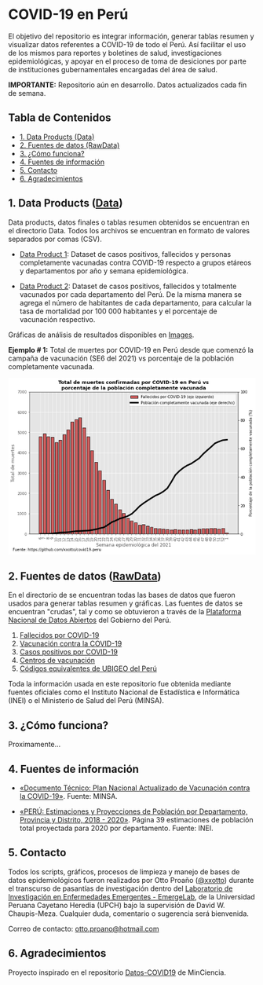 # COVID-19 en Perú
El objetivo del repositorio es integrar información, generar tablas resumen y visualizar datos referentes a COVID-19 de todo el Perú. Así facilitar el uso de los mismos para reportes y boletines de salud, investigaciones epidemiológicas, y apoyar en el proceso de toma de desiciones por parte de instituciones gubernamentales encargadas del área de salud.

**IMPORTANTE:** Repositorio aún en desarrollo. Datos actualizados cada fin de semana.

## Tabla de Contenidos

  - [1. Data Products (Data)](#1-data-products-data)
  - [2. Fuentes de datos (RawData)](#2-fuentes-de-datos-rawdata)
  - [3. ¿Cómo funciona?](#3-cómo-funciona)
  - [4. Fuentes de información](#4-fuentes-de-información)
  - [5. Contacto](#5-contacto)
  - [6. Agradecimientos](#6-agradecimientos)


## 1. Data Products ([Data](https://github.com/xxotto/covid19-peru/tree/main/Data))
Data products, datos finales o tablas resumen obtenidos se encuentran en el directorio Data. Todos los archivos se encuentran en formato de valores separados por comas (CSV).
   
   - [Data Product 1](Data/DP1_covid19-peru_x_semanaEpi.csv): Dataset de casos positivos, fallecidos y personas completamente vacunadas contra COVID-19 respecto a grupos etáreos y departamentos por año y semana epidemiológica.

   - [Data Product 2](Data/DP2_covid19-peru_resumen_x_departamentos.csv):  Dataset de casos positivos, fallecidos y totalmente vacunados por cada departamento del Perú. De la misma manera se agrega el número de habitantes de cada departamento, para calcular la tasa de mortalidad por 100 000 habitantes y el porcentaje de vacunación respectivo.

Gráficas de análisis de resultados disponibles en [Images](https://github.com/xxotto/covid19-peru/tree/main/Images).

**Ejemplo # 1:** Total de muertes por COVID-19 en Perú desde que comenzó la campaña de vacunación (SE6 del 2021) vs porcentaje de la población completamente vacunada.

![Esta es una imagen de ejemplo](https://raw.githubusercontent.com/xxotto/covid19-peru/main/Images/covid19-peru_fallecidos_vs_vacunados_x_semanaEpi.png)

## 2. Fuentes de datos ([RawData](https://github.com/xxotto/covid19-peru/tree/main/RawData))
En el directorio de  se encuentran todas las bases de datos que fueron usados para generar tablas resumen y gráficas. Las fuentes de datos se encuentran "crudas", tal y como se obtuvieron a través de la [Plataforma Nacional de Datos Abiertos](https://www.datosabiertos.gob.pe/) del Gobierno del Perú. 

1. [Fallecidos por COVID-19](https://www.datosabiertos.gob.pe/dataset/fallecidos-por-covid-19-ministerio-de-salud-minsa)
2. [Vacunación contra la COVID-19](https://www.datosabiertos.gob.pe/dataset/vacunacion)
3. [Casos positivos por COVID-19](https://www.datosabiertos.gob.pe/dataset/casos-positivos-por-covid-19-ministerio-de-salud-minsa)
4. [Centros de vacunación](https://www.datosabiertos.gob.pe/dataset/centros-de-vacunacion)
5. [Códigos equivalentes de UBIGEO del Perú](https://www.datosabiertos.gob.pe/dataset/codigos-equivalentes-de-ubigeo-del-peru)

Toda la información usada en este repositorio fue obtenida mediante fuentes oficiales como el Instituto Nacional de Estadística e Informática (INEI) o el Ministerio de Salud del Perú (MINSA).

## 3. ¿Cómo funciona?

Proximamente...

## 4. Fuentes de información

- [«Documento Técnico: Plan Nacional Actualizado de Vacunación contra la COVID-19»](https://cdn.www.gob.pe/uploads/document/file/1805113/Plan%20Nacional%20Actualizado%20contra%20la%20COVID-19.pdf). Fuente: MINSA.

- [«PERÚ: Estimaciones y Proyecciones de Población por Departamento, Provincia y Distrito, 2018 - 2020»](https://www.inei.gob.pe/media/MenuRecursivo/publicaciones_digitales/Est/Lib1715/Libro.pdf). Página 39 estimaciones de población total proyectada para 2020 por departamento. Fuente: INEI.

## 5. Contacto
   
Todos los scripts, gráficos, procesos de limpieza y manejo de bases de datos epidemiológicos fueron realizados por Otto Proaño ([@xxotto](https://github.com/xxotto)) durante el transcurso de pasantías de investigación dentro del [Laboratorio de Investigación en Enfermedades Emergentes - EmergeLab](https://investigacion.cayetano.edu.pe/catalogo/saludintegral/emerge), de la Universidad Peruana Cayetano Heredia (UPCH) bajo la supervisión de David W. Chaupis-Meza. Cualquier duda, comentario o sugerencia será bienvenida. 

Correo de contacto: otto.proano@hotmail.com

## 6. Agradecimientos

Proyecto inspirado en el repositorio [Datos-COVID19](https://github.com/MinCiencia/Datos-COVID19) de MinCiencia.
